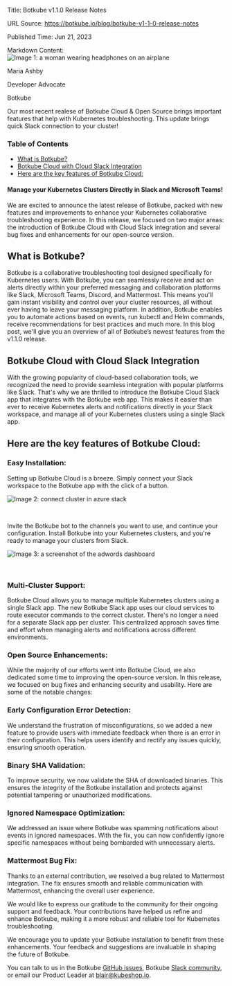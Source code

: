 Title: Botkube v1.1.0 Release Notes

URL Source: https://botkube.io/blog/botkube-v1-1-0-release-notes

Published Time: Jun 21, 2023

Markdown Content:
![Image 1: a woman wearing headphones on an airplane](https://assets-global.website-files.com/634fabb21508d6c9db9bc46f/6408ed63e5b48fed17e54625_SE6Pjp9PW9TaOwePHJXRaxaLQgYdT2HX_5PYASmvIx8.jpeg)

Maria Ashby

Developer Advocate

Botkube

Our most recent realese of Botkube Cloud & Open Source brings important features that help with Kubernetes troubleshooting. This update brings quick Slack connection to your cluster!

### Table of Contents

*   [What is Botkube?](#what-is-botkube-)
*   [Botkube Cloud with Cloud Slack Integration](#botkube-cloud-with-cloud-slack-integration)
*   [Here are the key features of Botkube Cloud:](#here-are-the-key-features-of-botkube-cloud-)

#### Manage your Kubernetes Clusters Directly in Slack and Microsoft Teams!

We are excited to announce the latest release of Botkube, packed with new features and improvements to enhance your Kubernetes collaborative troubleshooting experience. In this release, we focused on two major areas: the introduction of Botkube Cloud with Cloud Slack integration and several bug fixes and enhancements for our open-source version.

What is Botkube?
----------------

Botkube is a collaborative troubleshooting tool designed specifically for Kubernetes users. With Botkube, you can seamlessly receive and act on alerts directly within your preferred messaging and collaboration platforms like Slack, Microsoft Teams, Discord, and Mattermost. This means you'll gain instant visibility and control over your cluster resources, all without ever having to leave your messaging platform. In addition, Botkube enables you to automate actions based on events, run kubectl and Helm commands, receive recommendations for best practices and much more. In this blog post, we'll give you an overview of all of Botkube’s newest features from the v1.1.0 release.

Botkube Cloud with Cloud Slack Integration
------------------------------------------

With the growing popularity of cloud-based collaboration tools, we recognized the need to provide seamless integration with popular platforms like Slack. That's why we are thrilled to introduce the Botkube Cloud Slack app that integrates with the Botkube web app. This makes it easier than ever to receive Kubernetes alerts and notifications directly in your Slack workspace, and manage all of your Kubernetes clusters using a single Slack app.

Here are the key features of Botkube Cloud:
-------------------------------------------

### Easy Installation:

Setting up Botkube Cloud is a breeze. Simply connect your Slack workspace to the Botkube app with the click of a button.

![Image 2: connect cluster in azure stack](https://assets-global.website-files.com/634fabb21508d6c9db9bc46f/64940fc9213e4ff10a1b4672_jaaGtHC2ScR0Nac7Bts5ZqRHFfLVeeZYeY4oQk6BN3mYKpUVH09FW11MtSqAA7UBZAc-YOWj38D9F54ahYH5xRE0oDlxc9K17hYum4BIp30W64-cZxHWJJZwKrv7mNYV9-yJ46QlBcSWkiiLgIzIt20.png)

‍

Invite the Botkube bot to the channels you want to use, and continue your configuration. Install Botkube into your Kubernetes clusters, and you're ready to manage your clusters from Slack.

![Image 3: a screenshot of the adwords dashboard](https://assets-global.website-files.com/634fabb21508d6c9db9bc46f/64940fe3950f20abf76fa3ce_StacAl4VR0BYqGhlJz4HOSii505G8uK8S4WNAptRmeQ0zBU3u_tzqj6Cnwmi5fjYC1aR0ssDiaKbxrrwFatfr0nolxyrFGtBbHKnlNXHpqE2oLA4GwMNU_qc6ufRj-4c71QTo5fDSK0GkHhH31kQjlY.png)

‍

### Multi-Cluster Support:

Botkube Cloud allows you to manage multiple Kubernetes clusters using a single Slack app. The new Botkube Slack app uses our cloud services to route executor commands to the correct cluster. There's no longer a need for a separate Slack app per cluster. This centralized approach saves time and effort when managing alerts and notifications across different environments.

### Open Source Enhancements:

While the majority of our efforts went into Botkube Cloud, we also dedicated some time to improving the open-source version. In this release, we focused on bug fixes and enhancing security and usability. Here are some of the notable changes:

### Early Configuration Error Detection:

We understand the frustration of misconfigurations, so we added a new feature to provide users with immediate feedback when there is an error in their configuration. This helps users identify and rectify any issues quickly, ensuring smooth operation.

### Binary SHA Validation:

To improve security, we now validate the SHA of downloaded binaries. This ensures the integrity of the Botkube installation and protects against potential tampering or unauthorized modifications.

### Ignored Namespace Optimization:

We addressed an issue where Botkube was spamming notifications about events in ignored namespaces. With the fix, you can now confidently ignore specific namespaces without being bombarded with unnecessary alerts.

### Mattermost Bug Fix:

Thanks to an external contribution, we resolved a bug related to Mattermost integration. The fix ensures smooth and reliable communication with Mattermost, enhancing the overall user experience.

We would like to express our gratitude to the community for their ongoing support and feedback. Your contributions have helped us refine and enhance Botkube, making it a more robust and reliable tool for Kubernetes troubleshooting.

We encourage you to update your Botkube installation to benefit from these enhancements. Your feedback and suggestions are invaluable in shaping the future of Botkube.

You can talk to us in the Botkube [GitHub issues](https://github.com/kubeshop/botkube/issues), Botkube [Slack community](http://join.botkube.io/), or email our Product Leader at [blair@kubeshop.io](mailto:blair@kubeshop.io).

‍
